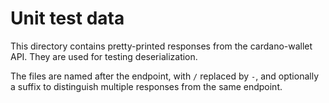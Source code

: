 # Unit test data

This directory contains pretty-printed responses from the cardano-wallet API.
They are used for testing deserialization.

The files are named after the endpoint, with `/` replaced by `-`, and optionally
a suffix to distinguish multiple responses from the same endpoint.
